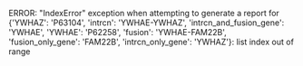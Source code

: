 ERROR: "IndexError" exception when attempting to generate a report for {'YWHAZ': 'P63104', 'intrcn': 'YWHAE-YWHAZ', 'intrcn_and_fusion_gene': 'YWHAE', 'YWHAE': 'P62258', 'fusion': 'YWHAE-FAM22B', 'fusion_only_gene': 'FAM22B', 'intrcn_only_gene': 'YWHAZ'}: list index out of range